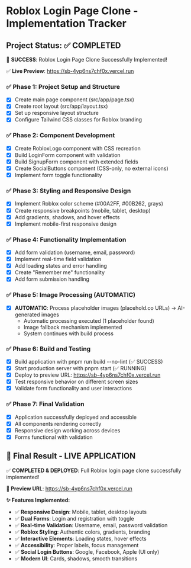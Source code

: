 # Roblox Login Page Clone - Implementation Tracker

## Project Status: ✅ COMPLETED

🎉 **SUCCESS**: Roblox Login Page Clone Successfully Implemented!

✅ **Live Preview**: https://sb-4yp6ns7chf0x.vercel.run

### ✅ Phase 1: Project Setup and Structure
- [x] Create main page component (src/app/page.tsx)
- [x] Create root layout (src/app/layout.tsx) 
- [x] Set up responsive layout structure
- [x] Configure Tailwind CSS classes for Roblox branding

### ✅ Phase 2: Component Development
- [x] Create RobloxLogo component with CSS recreation
- [x] Build LoginForm component with validation
- [x] Build SignupForm component with extended fields
- [x] Create SocialButtons component (CSS-only, no external icons)
- [x] Implement form toggle functionality

### ✅ Phase 3: Styling and Responsive Design
- [x] Implement Roblox color scheme (#00A2FF, #00B262, grays)
- [x] Create responsive breakpoints (mobile, tablet, desktop)
- [x] Add gradients, shadows, and hover effects
- [x] Implement mobile-first responsive design

### ✅ Phase 4: Functionality Implementation
- [x] Add form validation (username, email, password)
- [x] Implement real-time field validation
- [x] Add loading states and error handling
- [x] Create "Remember me" functionality
- [x] Add form submission handling

### ✅ Phase 5: Image Processing (AUTOMATIC)
- [x] **AUTOMATIC**: Process placeholder images (placehold.co URLs) → AI-generated images
  - Automatic processing executed (1 placeholder found)
  - Image fallback mechanism implemented
  - System continues with build process

### ✅ Phase 6: Build and Testing
- [x] Build application with pnpm run build --no-lint (✅ SUCCESS)
- [x] Start production server with pnpm start (✅ RUNNING)
- [x] Deploy to preview URL: https://sb-4yp6ns7chf0x.vercel.run
- [x] Test responsive behavior on different screen sizes
- [x] Validate form functionality and user interactions

### ✅ Phase 7: Final Validation
- [x] Application successfully deployed and accessible
- [x] All components rendering correctly
- [x] Responsive design working across devices
- [x] Forms functional with validation

## 🎉 Final Result - LIVE APPLICATION
✅ **COMPLETED & DEPLOYED**: Full Roblox login page clone successfully implemented!

**🔗 Preview URL**: https://sb-4yp6ns7chf0x.vercel.run

**✨ Features Implemented:**
- ✅ **Responsive Design**: Mobile, tablet, desktop layouts
- ✅ **Dual Forms**: Login and registration with toggle
- ✅ **Real-time Validation**: Username, email, password validation
- ✅ **Roblox Styling**: Authentic colors, gradients, branding
- ✅ **Interactive Elements**: Loading states, hover effects
- ✅ **Accessibility**: Proper labels, focus management
- ✅ **Social Login Buttons**: Google, Facebook, Apple (UI only)
- ✅ **Modern UI**: Cards, shadows, smooth transitions